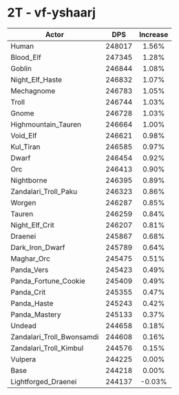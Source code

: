 # 2T - vf-yshaarj
| Actor | DPS | Increase |
|---|:---:|:---:|
|Human|248017|1.56%|
|Blood_Elf|247345|1.28%|
|Goblin|246844|1.08%|
|Night_Elf_Haste|246832|1.07%|
|Mechagnome|246783|1.05%|
|Troll|246744|1.03%|
|Gnome|246728|1.03%|
|Highmountain_Tauren|246664|1.00%|
|Void_Elf|246621|0.98%|
|Kul_Tiran|246585|0.97%|
|Dwarf|246454|0.92%|
|Orc|246413|0.90%|
|Nightborne|246395|0.89%|
|Zandalari_Troll_Paku|246323|0.86%|
|Worgen|246287|0.85%|
|Tauren|246259|0.84%|
|Night_Elf_Crit|246207|0.81%|
|Draenei|245867|0.68%|
|Dark_Iron_Dwarf|245789|0.64%|
|Maghar_Orc|245475|0.51%|
|Panda_Vers|245423|0.49%|
|Panda_Fortune_Cookie|245409|0.49%|
|Panda_Crit|245355|0.47%|
|Panda_Haste|245243|0.42%|
|Panda_Mastery|245133|0.37%|
|Undead|244658|0.18%|
|Zandalari_Troll_Bwonsamdi|244608|0.16%|
|Zandalari_Troll_Kimbul|244576|0.15%|
|Vulpera|244225|0.00%|
|Base|244218|0.00%|
|Lightforged_Draenei|244137|-0.03%|
